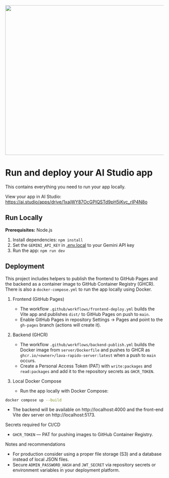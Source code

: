 <div align="center">
<img width="1200" height="475" alt="GHBanner" src="https://github.com/user-attachments/assets/0aa67016-6eaf-458a-adb2-6e31a0763ed6" />
</div>

# Run and deploy your AI Studio app

This contains everything you need to run your app locally.

View your app in AI Studio: https://ai.studio/apps/drive/1xajWY87OcGPIQSTd9pH5jKvc_rIP4N8o

## Run Locally

**Prerequisites:**  Node.js


1. Install dependencies:
   `npm install`
2. Set the `GEMINI_API_KEY` in [.env.local](.env.local) to your Gemini API key
3. Run the app:
   `npm run dev`

## Deployment

This project includes helpers to publish the frontend to GitHub Pages and the backend as a container image to GitHub Container Registry (GHCR). There is also a `docker-compose.yml` to run the app locally using Docker.

1) Frontend (GitHub Pages)
   - The workflow `.github/workflows/frontend-deploy.yml` builds the Vite app and publishes `dist/` to GitHub Pages on push to `main`.
   - Enable GitHub Pages in repository Settings -> Pages and point to the `gh-pages` branch (actions will create it).

2) Backend (GHCR)
   - The workflow `.github/workflows/backend-publish.yml` builds the Docker image from `server/Dockerfile` and pushes to GHCR as `ghcr.io/<owner>/lava-rapido-server:latest` when a push to `main` occurs.
   - Create a Personal Access Token (PAT) with `write:packages` and `read:packages` and add it to the repository secrets as `GHCR_TOKEN`.

3) Local Docker Compose
   - Run the app locally with Docker Compose:

```bash
docker compose up --build
```

   - The backend will be available on http://localhost:4000 and the front-end Vite dev server on http://localhost:5173.

Secrets required for CI/CD
- `GHCR_TOKEN` — PAT for pushing images to GitHub Container Registry.

Notes and recommendations
- For production consider using a proper file storage (S3) and a database instead of local JSON files.
- Secure `ADMIN_PASSWORD_HASH` and `JWT_SECRET` via repository secrets or environment variables in your deployment platform.
